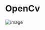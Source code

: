 # OpenCv
![image](https://github.com/Naveen3251/OpenCv/assets/114800360/302eb716-4e97-4949-b1b3-38f3884ca614)

